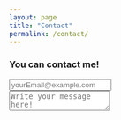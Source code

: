 ```yaml
---
layout: page
title: "Contact"
permalink: /contact/
---
```


### You can contact me!

<form action="https://formspree.io/javierbullrich@gmail.com"
      method="POST">
      <div class="form-group">
      <input type="email" class="form-control" placeholder="yourEmail@example.com" name="_replyto">
      </div>
      <div class="form-group">
      <textarea name="body" class="form-control" placeholder="Write your message here!"></textarea>
      </div>
      
